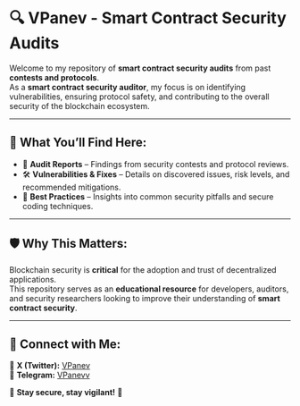 # 🔍 VPanev - Smart Contract Security Audits

Welcome to my repository of **smart contract security audits** from past **contests and protocols**.  
As a **smart contract security auditor**, my focus is on identifying vulnerabilities, ensuring protocol safety, and contributing to the overall security of the blockchain ecosystem.

---

## 📌 What You’ll Find Here:
- 📜 **Audit Reports** – Findings from security contests and protocol reviews.
- 🛠️ **Vulnerabilities & Fixes** – Details on discovered issues, risk levels, and recommended mitigations.
- 🎯 **Best Practices** – Insights into common security pitfalls and secure coding techniques.

---

## 🛡️ Why This Matters:
Blockchain security is **critical** for the adoption and trust of decentralized applications.  
This repository serves as an **educational resource** for developers, auditors, and security researchers looking to improve their understanding of **smart contract security**.

---

## 📢 Connect with Me:
📌 **X (Twitter):** [VPanev](https://x.com/thesilver_wolf2)  
📌 **Telegram:** [VPanevv](https://t.me/VPanevv)  

🔗 **Stay secure, stay vigilant!** 🚀
